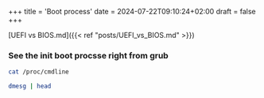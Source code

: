 +++
title = 'Boot process'
date = 2024-07-22T09:10:24+02:00
draft = false
+++


[UEFI vs BIOS.md]({{< ref "posts/UEFI_vs_BIOS.md" >}})

### See the init boot procsse right from grub

```bash 
cat /proc/cmdline
```

```bash
dmesg | head 
```


